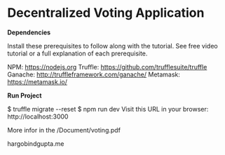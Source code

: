 # Decentralized Voting Application


**Dependencies**

Install these prerequisites to follow along with the tutorial. See free video tutorial or a full explanation of each prerequisite.

NPM: https://nodejs.org
Truffle: https://github.com/trufflesuite/truffle
Ganache: http://truffleframework.com/ganache/
Metamask: https://metamask.io/

**Run Project**

$ truffle migrate --reset
$ npm run dev Visit this URL in your browser: http://localhost:3000


More infor in the /Document/voting.pdf






hargobindgupta.me